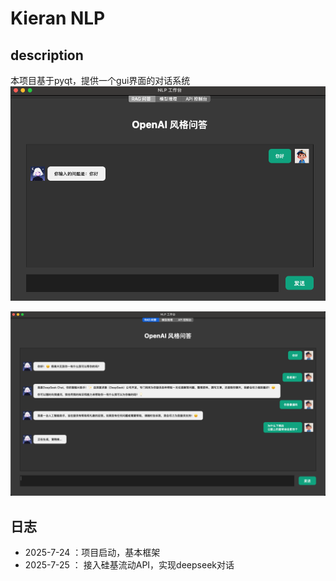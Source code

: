 # Kieran NLP

## description
本项目基于pyqt，提供一个gui界面的对话系统
![alt text](./mdfile/image.png)

![alt text](./mdfile/image2.png)

## 日志

- 2025-7-24 ：项目启动，基本框架
- 2025-7-25 ： 接入硅基流动API，实现deepseek对话
